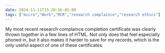 ```yaml
---
date: 2024-11-11T13:20:56-05:00
tags: ["micro","Work","RCR","research complaince","research ethics"]
---
```

My most recent research complaince completion certificate was clearly thrown together in a few lines of HTML. Not only does that feel especially phoned in, but it also makes it harder to save for my records, which is the only useful aspect of one of these certificates.